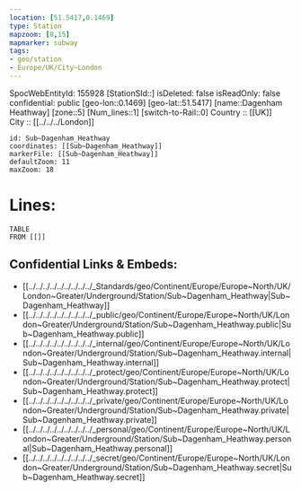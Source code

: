 ```yaml
---
location: [51.5417,0.1469] 
type: Station 
mapzoom: [8,15] 
mapmarker: subway 
tags:
- geo/station
- Europe/UK/City~London
---
```

SpocWebEntityId: 155928
[StationSId::] 
isDeleted: false
isReadOnly: false
confidential: public
[geo-lon::0.1469] 
[geo-lat::51.5417] 
[name::Dagenham Heathway] 
[zone::5] 
[Num_lines::1] 
[switch-to-Rail::0] 
Country :: [[UK]]  
City :: [[../../../London]]  


```leaflet
id: Sub~Dagenham_Heathway
coordinates: [[Sub~Dagenham_Heathway]] 
markerFile: [[Sub~Dagenham_Heathway]] 
defaultZoom: 11 
maxZoom: 18
```


# Lines: 
```dataview
TABLE 
FROM [[]] 
```

## Confidential Links & Embeds: 
- [[../../../../../../../../../_Standards/geo/Continent/Europe/Europe~North/UK/London~Greater/Underground/Station/Sub~Dagenham_Heathway|Sub~Dagenham_Heathway]] 
- [[../../../../../../../../../_public/geo/Continent/Europe/Europe~North/UK/London~Greater/Underground/Station/Sub~Dagenham_Heathway.public|Sub~Dagenham_Heathway.public]] 
- [[../../../../../../../../../_internal/geo/Continent/Europe/Europe~North/UK/London~Greater/Underground/Station/Sub~Dagenham_Heathway.internal|Sub~Dagenham_Heathway.internal]] 
- [[../../../../../../../../../_protect/geo/Continent/Europe/Europe~North/UK/London~Greater/Underground/Station/Sub~Dagenham_Heathway.protect|Sub~Dagenham_Heathway.protect]] 
- [[../../../../../../../../../_private/geo/Continent/Europe/Europe~North/UK/London~Greater/Underground/Station/Sub~Dagenham_Heathway.private|Sub~Dagenham_Heathway.private]] 
- [[../../../../../../../../../_personal/geo/Continent/Europe/Europe~North/UK/London~Greater/Underground/Station/Sub~Dagenham_Heathway.personal|Sub~Dagenham_Heathway.personal]] 
- [[../../../../../../../../../_secret/geo/Continent/Europe/Europe~North/UK/London~Greater/Underground/Station/Sub~Dagenham_Heathway.secret|Sub~Dagenham_Heathway.secret]] 
